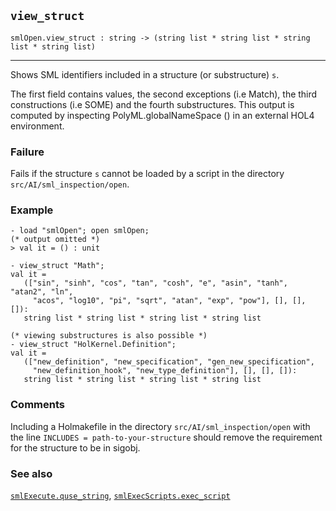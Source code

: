 ## `view_struct`

``` hol4
smlOpen.view_struct : string -> (string list * string list * string list * string list)
```

------------------------------------------------------------------------

Shows SML identifiers included in a structure (or substructure) `s`.

The first field contains values, the second exceptions (i.e Match), the
third constructions (i.e SOME) and the fourth substructures. This output
is computed by inspecting PolyML.globalNameSpace () in an external HOL4
environment.

### Failure

Fails if the structure `s` cannot be loaded by a script in the directory
`src/AI/sml_inspection/open`.

### Example

``` hol4
- load "smlOpen"; open smlOpen;
(* output omitted *)
> val it = () : unit

- view_struct "Math";
val it =
   (["sin", "sinh", "cos", "tan", "cosh", "e", "asin", "tanh", "atan2", "ln",
     "acos", "log10", "pi", "sqrt", "atan", "exp", "pow"], [], [], []):
   string list * string list * string list * string list

(* viewing substructures is also possible *)
- view_struct "HolKernel.Definition";
val it =
   (["new_definition", "new_specification", "gen_new_specification",
     "new_definition_hook", "new_type_definition"], [], [], []):
   string list * string list * string list * string list
```

### Comments

Including a Holmakefile in the directory `src/AI/sml_inspection/open`
with the line `INCLUDES = path-to-your-structure` should remove the
requirement for the structure to be in sigobj.

### See also

[`smlExecute.quse_string`](#smlExecute.quse_string),
[`smlExecScripts.exec_script`](#smlExecScripts.exec_script)
